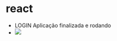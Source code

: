 # react

 - LOGIN
 Aplicação finalizada e rodando
 - <img src="https://github.com/rafaelcarvalhocaetano/React/blob/master/login/src/component/print.png"/>
